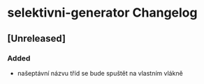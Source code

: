 <!-- Keep a Changelog guide -> https://keepachangelog.com -->

# selektivni-generator Changelog

## [Unreleased]
### Added
- našeptávní názvu tříd se bude spuštět na vlastním vlákně
